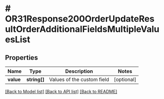 # # OR31Response200OrderUpdateResultOrderAdditionalFieldsMultipleValuesList

## Properties

Name | Type | Description | Notes
------------ | ------------- | ------------- | -------------
**value** | **string[]** | Values of the custom field | [optional]

[[Back to Model list]](../../README.md#models) [[Back to API list]](../../README.md#endpoints) [[Back to README]](../../README.md)
